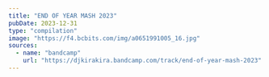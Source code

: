 ```yaml
---
title: "END OF YEAR MASH 2023"
pubDate: 2023-12-31
type: "compilation"
image: "https://f4.bcbits.com/img/a0651991005_16.jpg"
sources:
  - name: "bandcamp"
    url: "https://djkirakira.bandcamp.com/track/end-of-year-mash-2023"
---
```

